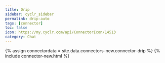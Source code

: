 ```yaml
---
title: Drip
sidebar: cyclr_sidebar
permalink: drip-auto
tags: [connector]
toc: false
icon: https://my.cyclr.com/api/ConnectorIcon/14513
category: Chat
---
```

{% assign connectordata = site.data.connectors-new.connector-drip %}
{% include connector-new.html %}	